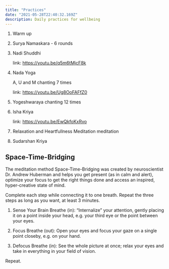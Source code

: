 ```yaml
---
title: "Practices"
date: "2021-05-28T22:40:32.169Z"
description: Daily practices for wellbeing
---
```


1. Warm up
2. Surya Namaskara - 6 rounds
3. Nadi Shuddhi

   link: https://youtu.be/q5m6tMjcF8k

4. Nada Yoga

   A, U and M chanting 7 times

   link: https://youtu.be/Ug8OoFAFfZ0

5. Yogeshwaraya chanting 12 times

6. Isha Kriya

   link: https://youtu.be/EwQkfoKxRvo

7. Relaxation and Heartfullness Meditation meditation

8. Sudarshan Kriya

## Space-Time-Bridging

The meditation method Space-Time-Bridging was created by neuroscientist Dr. Andrew Huberman and helps you get present (as in calm and alert), optimize your focus to get the right things done and access an inspired, hyper-creative state of mind.

Complete each step while connecting it to one breath. Repeat the three steps as long as you want, at least 3 minutes.

1. Sense Your Brain
Breathe (in): “Internalize” your attention, gently placing it on a point inside your head, e.g. your third eye or the point between your eyes.

2. Focus
Breathe (out): Open your eyes and focus your gaze on a single point closeby, e.g. on your hand.

3. Defocus
Breathe (in): See the whole picture at once; relax your eyes and take in everything in your field of vision.

Repeat.
